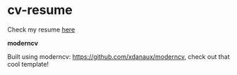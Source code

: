 # cv-resume

Check my resume [here](link)

**moderncv**

Built using moderncv: https://github.com/xdanaux/moderncv, check out that cool template!

